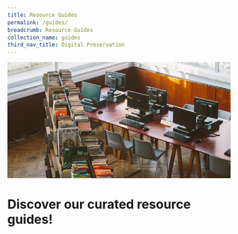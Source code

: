 ```yaml
---
title: Resource Guides
permalink: /guides/
breadcrumb: Resource Guides
collection_name: guides
third_nav_title: Digital Preservation
---
```

![Resource Guides](\images\resource-guides-banner.jpg)
# Discover our curated resource guides!
